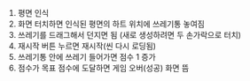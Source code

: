1. 평면 인식
2. 화면 터치하면 인식된 평면의 하트 위치에 쓰레기통 놓여짐
3. 쓰레기를 드래그해서 던지면 됨 (새로 생성하려면 두 손가락으로 터치)
4. 재시작 버튼 누르면 재시작(씬 다시 로딩됨)
5. 쓰레기통 안에 쓰레기 들어가면 점수 1 증가
6. 점수가 목표 점수에 도달하면 게임 오버(성공) 화면 뜸
